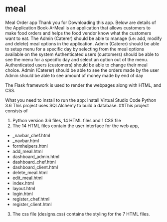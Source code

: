 # meal
Meal Order app
Thank you for Downloading this app.
Below are details of the Application
Book-A-Meal is an application that allows customers to make food orders and helps the food vendor know what the customers want to eat.
The Admin (Caterer) should be able to manage (i.e: add, modify and delete) meal options in the application. 
Admin (Caterer) should be able to setup menu for a specific day by selecting from the meal options available on the system
Authenticated users (customers) should be able to see the menu for a specific day and select an option out of the menu.
Authenticated users (customers) should be able to change their meal choice.
Admin (Caterer) should be able to see the orders made by the user
Admin should be able to see amount of money made by end of day

The Flask framework is used to render the webpages along with HTML, and CSS.

What you need to install to run the app:
Install Virtual Studio Code
Python 3.6
This project uses SQLAlchemy to build a database.
##This project consists of 
1. Python version 3.6  files, 14 HTML files and 1 CSS file
2. The 14 HTML files contain the user interface for the web app,
  * _navbar_chef.html
  * _navbar.html
  * formhelpers.html
  * add_meal.html
  * dashboard_admin.html
  * dashboard_chef.html
  * dashboard_client.html
  * delete_meal.html
  * edit_meal.html
  * index.html
  * layout.html
  * login.html
  * register_chef.html
  * register_client.html

3. The css file (designs.css) contains the styling for the 7 HTML files.
